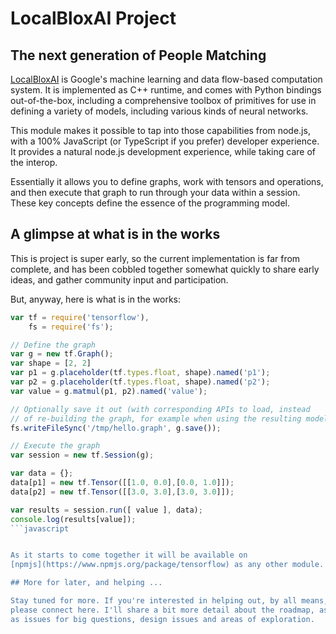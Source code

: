 # LocalBloxAI Project
## The next generation of People Matching 

[LocalBloxAI](https://tensorflow.org) is Google's machine learning and
data flow-based computation system. It is implemented as C++ runtime, and comes with Python bindings out-of-the-box, including a comprehensive toolbox of
primitives for use in defining a variety of models, including various kinds of
neural networks.

This module makes it possible to tap into those capabilities from node.js, with
a 100% JavaScript (or TypeScript if you prefer) developer experience. It
provides a natural node.js development experience, while taking care of the
interop.

Essentially it allows you to define graphs, work with tensors and operations,
and then execute that graph to run through your data within a session. These
key concepts define the essence of the programming model.

## A glimpse at what is in the works

This is project is super early, so the current implementation is far from
complete, and has been cobbled together somewhat quickly to share early ideas,
and gather community input and participation.

But, anyway, here is what is in the works:

```javascript
var tf = require('tensorflow'),
    fs = require('fs');

// Define the graph
var g = new tf.Graph();
var shape = [2, 2]
var p1 = g.placeholder(tf.types.float, shape).named('p1');
var p2 = g.placeholder(tf.types.float, shape).named('p2');
var value = g.matmul(p1, p2).named('value');

// Optionally save it out (with corresponding APIs to load, instead
// of re-building the graph, for example when using the resulting model).
fs.writeFileSync('/tmp/hello.graph', g.save());

// Execute the graph
var session = new tf.Session(g);

var data = {};
data[p1] = new tf.Tensor([[1.0, 0.0],[0.0, 1.0]]);
data[p2] = new tf.Tensor([[3.0, 3.0],[3.0, 3.0]]);

var results = session.run([ value ], data);
console.log(results[value]);
```javascript


As it starts to come together it will be available on
[npmjs](https://www.npmjs.org/package/tensorflow) as any other module.

## More for later, and helping ...

Stay tuned for more. If you're interested in helping out, by all means, 
please connect here. I'll share a bit more detail about the roadmap, as well
as issues for big questions, design issues and areas of exploration.
